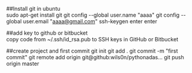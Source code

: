 ##Install git in ubuntu  
	sudo apt-get install git
	git config --global user.name "aaaa"
	git config --global user.email "aaaa@gmail.com"
	ssh-keygen
	enter
	enter

##add key to github or bitbucket  
	copy code from ~/.ssh/id_rsa.pub to SSH keys in GitHub or Bitbucket

##create project and first commit
	git init
	git add .
	git commit -m "first commit"
	git remote add origin git@github:wils0n/pythonadas...
	git push origin master

